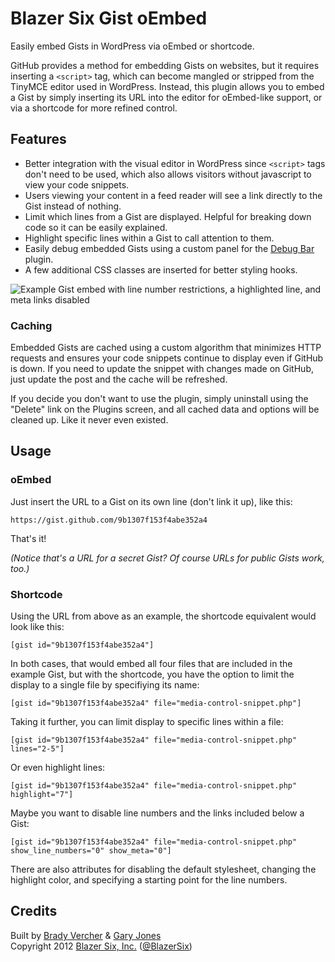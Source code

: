 # Blazer Six Gist oEmbed #

Easily embed Gists in WordPress via oEmbed or shortcode.

GitHub provides a method for embedding Gists on websites, but it requires inserting a `<script>` tag, which can become mangled or stripped from the TinyMCE editor used in WordPress. Instead, this plugin allows you to embed a Gist by simply inserting its URL into the editor for oEmbed-like support, or via a shortcode for more refined control.

## Features ##

* Better integration with the visual editor in WordPress since `<script>` tags don't need to be used, which also allows visitors without javascript to view your code snippets.
* Users viewing your content in a feed reader will see a link directly to the Gist instead of nothing.
* Limit which lines from a Gist are displayed. Helpful for breaking down code so it can be easily explained.
* Highlight specific lines within a Gist to call attention to them.
* Easily debug embedded Gists using a custom panel for the [Debug Bar](http://wordpress.org/extend/plugins/debug-bar/) plugin.
* A few additional CSS classes are inserted for better styling hooks.

![Example Gist embed with line number restrictions, a highlighted line, and meta links disabled](https://raw.github.com/bradyvercher/wp-blazer-six-gist-oembed/master/screenshot-1.png)

### Caching ###

Embedded Gists are cached using a custom algorithm that minimizes HTTP requests and ensures your code snippets continue to display even if GitHub is down. If you need to update the snippet with changes made on GitHub, just update the post and the cache will be refreshed.

If you decide you don't want to use the plugin, simply uninstall using the "Delete" link on the Plugins screen, and all cached data and options will be cleaned up. Like it never even existed.

## Usage ##

### oEmbed ###

Just insert the URL to a Gist on its own line (don't link it up), like this:

`https://gist.github.com/9b1307f153f4abe352a4`

That's it!

_(Notice that's a URL for a secret Gist? Of course URLs for public Gists work, too.)_

### Shortcode ###

Using the URL from above as an example, the shortcode equivalent would look like this:

`[gist id="9b1307f153f4abe352a4"]`

In both cases, that would embed all four files that are included in the example Gist, but with the shortcode, you have the option to limit the display to a single file by specifiying its name:

`[gist id="9b1307f153f4abe352a4" file="media-control-snippet.php"]`

Taking it further, you can limit display to specific lines within a file:

`[gist id="9b1307f153f4abe352a4" file="media-control-snippet.php" lines="2-5"]`

Or even highlight lines:

`[gist id="9b1307f153f4abe352a4" file="media-control-snippet.php" highlight="7"]`

Maybe you want to disable line numbers and the links included below a Gist:

`[gist id="9b1307f153f4abe352a4" file="media-control-snippet.php" show_line_numbers="0" show_meta="0"]`

There are also attributes for disabling the default stylesheet, changing the highlight color, and specifying a starting point for the line numbers.

## Credits ##

Built by [Brady Vercher](https://twitter.com/bradyvercher) & [Gary Jones](https://twitter.com/GaryJ)  
Copyright 2012 [Blazer Six, Inc.](http://www.blazersix.com/) ([@BlazerSix](https://twitter.com/BlazerSix))
